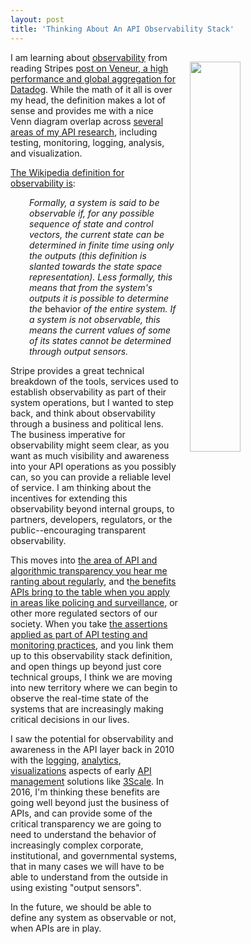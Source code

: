 ```yaml
---
layout: post
title: 'Thinking About An API Observability Stack'
---
```

<p><img style="padding: 15px;" src="http://kinlane-productions.s3.amazonaws.com/api_evangelist_site/blog/datadog_observability_dashboard.png" alt="" width="40%" align="right" /></p>
<p>I am learning about <a href="https://en.wikipedia.org/wiki/Observability">observability</a> from reading Stripes <a href="https://stripe.com/blog/introducing-veneur-high-performance-and-global-aggregation-for-datadog">post on Veneur, a high performance and global aggregation for Datadog</a>. While the math of it all is over my head, the definition makes a lot of sense and provides me with a nice Venn&nbsp;diagram overlap across <a href="http://apievangelist.com">several areas of my API research</a>, including testing, monitoring, logging, analysis, and visualization.</p>
<p><a href="https://en.wikipedia.org/wiki/Observability">The Wikipedia definition for observability is</a>:</p>
<p style="padding-left: 30px;"><em>Formally, a system is said to be observable if, for any possible sequence of state and control vectors, the current state can be determined in finite time using only the outputs (this definition is slanted towards the state space representation). Less formally, this means that from the system's outputs it is possible to determine the </em>behavior<em> of the entire system. If a system is not observable, this means the current values of some of its states cannot be determined through output sensors.</em></p>
<p>Stripe provides a great technical breakdown of the tools, services used to establish observability as part of their system operations, but I wanted to step back, and think about observability through a business and political lens. The business imperative for observability might seem clear, as you want as much visibility and awareness into your API operations as you possibly can, so you can provide a reliable level of service. I am thinking about the incentives for extending this observability beyond internal groups, to partners, developers, regulators, or the public--encouraging transparent observability.</p>
<p>This moves into <a href="http://apievangelist.com/2016/08/04/pushing-for-more-algorithmic-transparency-using-apis/">the area of API and algorithmic transparency you hear me ranting about regularly</a>, and t<a href="http://apievangelist.com/2016/10/14/transparency-in-police-access-to-social-platforms-using-oauth-and-apis/">he benefits APIs bring to the table when you apply in areas like policing and surveillance</a>, or other more regulated sectors of our society. When you take <a href="http://apievangelist.com/2016/10/07/regulatory-api-monitoring-for-validating-algorithmic-assertions/">the assertions applied as part of API testing and monitoring practices</a>, and you link them up to this observability stack definition, and open things up beyond just core technical groups, I think we are moving into new territory where we can begin to observe the real-time state of the systems that are increasingly making critical decisions in our lives.</p>
<p>I saw the potential for observability and awareness in the API layer back in 2010 with the <a href="http://logging.apievangelist.com">logging</a>, <a href="http://analysis.apievangelist.com/">analytics</a>, <a href="http://visualization.apievangelist.com/">visualizations</a> aspects of early <a href="http://management.apievangelist.com/">API management</a> solutions like <a href="http://3scale.net">3Scale</a>. In 2016, I'm thinking these benefits are going well beyond just the business of APIs, and can provide some of the critical transparency we are going to need to understand the behavior of increasingly complex corporate, institutional, and governmental systems, that in many cases we will have to be able to understand from the outside in using existing "output sensors".</p>
<p>In the future, we should be able to define any system as observable or not, when APIs are in play.</p>